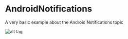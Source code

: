 # AndroidNotifications
A very basic example about the Android Notifications topic

![alt tag](http://i62.tinypic.com/29xsuwz.gif)
